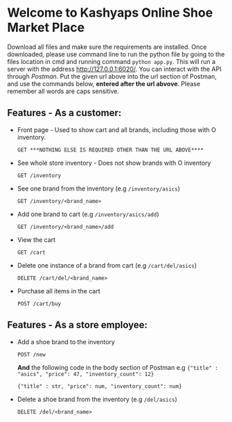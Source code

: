 # Welcome to Kashyaps Online Shoe Market Place
 Download all files and make sure the requirements are installed. Once downloaded, please use command line to run the python file by going to the files location in cmd and running command `python app.py`. This will run a server with the address http://127.0.0.1:6020/. You can interact with the API through *Postman*. Put the given url above into the url section of Postman, and use the commands below, **entered after the url abvove**. Please remember all words are caps sensitive.
## Features - As a customer:
  - Front page - Used to show cart and all brands, including those with O inventory. 
    ```````
    GET ***NOTHING ELSE IS REQUIRED OTHER THAN THE URL ABOVE**** 
    ```````
  - See whole store inventory - Does not show brands with O inventory
    ```````
    GET /inventory
    ```````
  - See one brand from the inventory (e.g `/inventory/asics`)
    ```````
    GET /inventory/<brand_name>
    ```````
  - Add one brand to cart (e.g `/inventory/asics/add`)
    ```````
    GET /inventory/<brand_name>/add
    ```````
  - View the cart
    ```````
    GET /cart
    ```````
  - Delete one instance of a brand from cart (e.g `/cart/del/asics`)
    ```````
    DELETE /cart/del/<brand_name>
    ```````
  - Purchase all items in the cart
    ```````
    POST /cart/buy
    ```````
## Features - As a store employee:
  - Add a shoe brand to the inventory 
    ```````
    POST /new
    ```````
    **And** the following code in the body section of Postman
    e.g `{"title" : "asics", "price": 47, "inventory_count": 12}`
    ```````
    {"title" : str, "price": num, "inventory_count": num}
    ```````
  - Delete a shoe brand from the inventory (e.g `/del/asics`)
    ```````
    DELETE /del/<brand_name>
    ```````
 

